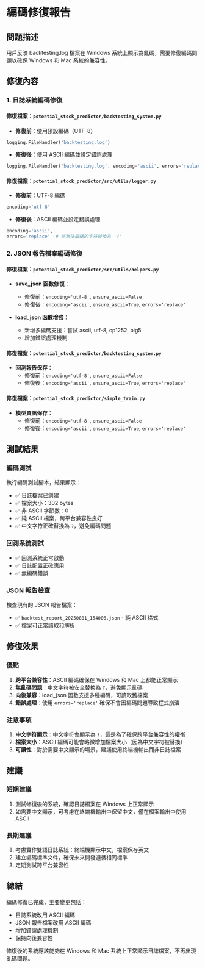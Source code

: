 # 編碼修復報告

## 問題描述
用戶反映 backtesting.log 檔案在 Windows 系統上顯示為亂碼，需要修復編碼問題以確保 Windows 和 Mac 系統的兼容性。

## 修復內容

### 1. 日誌系統編碼修復

#### 修復檔案：`potential_stock_predictor/backtesting_system.py`
- **修復前**：使用預設編碼（UTF-8）
```python
logging.FileHandler('backtesting.log')
```

- **修復後**：使用 ASCII 編碼並設定錯誤處理
```python
logging.FileHandler('backtesting.log', encoding='ascii', errors='replace')
```

#### 修復檔案：`potential_stock_predictor/src/utils/logger.py`
- **修復前**：UTF-8 編碼
```python
encoding='utf-8'
```

- **修復後**：ASCII 編碼並設定錯誤處理
```python
encoding='ascii',
errors='replace'  # 將無法編碼的字符替換為 '?'
```

### 2. JSON 報告檔案編碼修復

#### 修復檔案：`potential_stock_predictor/src/utils/helpers.py`
- **save_json 函數修復**：
  - 修復前：`encoding='utf-8'`, `ensure_ascii=False`
  - 修復後：`encoding='ascii'`, `ensure_ascii=True`, `errors='replace'`

- **load_json 函數增強**：
  - 新增多編碼支援：嘗試 ascii, utf-8, cp1252, big5
  - 增加錯誤處理機制

#### 修復檔案：`potential_stock_predictor/backtesting_system.py`
- **回測報告保存**：
  - 修復前：`encoding='utf-8'`, `ensure_ascii=False`
  - 修復後：`encoding='ascii'`, `ensure_ascii=True`, `errors='replace'`

#### 修復檔案：`potential_stock_predictor/simple_train.py`
- **模型資訊保存**：
  - 修復前：`encoding='utf-8'`, `ensure_ascii=False`
  - 修復後：`encoding='ascii'`, `ensure_ascii=True`, `errors='replace'`

## 測試結果

### 編碼測試
執行編碼測試腳本，結果顯示：
- ✅ 日誌檔案已創建
- ✅ 檔案大小：302 bytes
- ✅ 非 ASCII 字節數：0
- ✅ 純 ASCII 檔案，跨平台兼容性良好
- ✅ 中文字符正確替換為 `?`，避免編碼問題

### 回測系統測試
- ✅ 回測系統正常啟動
- ✅ 日誌配置正確應用
- ✅ 無編碼錯誤

### JSON 報告檢查
檢查現有的 JSON 報告檔案：
- ✅ `backtest_report_20250801_154006.json` - 純 ASCII 格式
- ✅ 檔案可正常讀取和解析

## 修復效果

### 優點
1. **跨平台兼容性**：ASCII 編碼確保在 Windows 和 Mac 上都能正常顯示
2. **無亂碼問題**：中文字符被安全替換為 `?`，避免顯示亂碼
3. **向後兼容**：load_json 函數支援多種編碼，可讀取舊檔案
4. **錯誤處理**：使用 `errors='replace'` 確保不會因編碼問題導致程式崩潰

### 注意事項
1. **中文字符顯示**：中文字符會顯示為 `?`，這是為了確保跨平台兼容性的權衡
2. **檔案大小**：ASCII 編碼可能會略微增加檔案大小（因為中文字符被替換）
3. **可讀性**：對於需要中文顯示的場景，建議使用終端機輸出而非日誌檔案

## 建議

### 短期建議
1. 測試修復後的系統，確認日誌檔案在 Windows 上正常顯示
2. 如需要中文顯示，可考慮在終端機輸出中保留中文，僅在檔案輸出中使用 ASCII

### 長期建議
1. 考慮實作雙語日誌系統：終端機顯示中文，檔案保存英文
2. 建立編碼標準文件，確保未來開發遵循相同標準
3. 定期測試跨平台兼容性

## 總結

編碼修復已完成，主要變更包括：
- 日誌系統改用 ASCII 編碼
- JSON 報告檔案改用 ASCII 編碼
- 增加錯誤處理機制
- 保持向後兼容性

修復後的系統應該能夠在 Windows 和 Mac 系統上正常顯示日誌檔案，不再出現亂碼問題。
